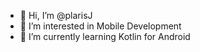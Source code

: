 - 👋 Hi, I’m @plarisJ
- 👀 I’m interested in Mobile Development
- 🌱 I’m currently learning Kotlin for Android
